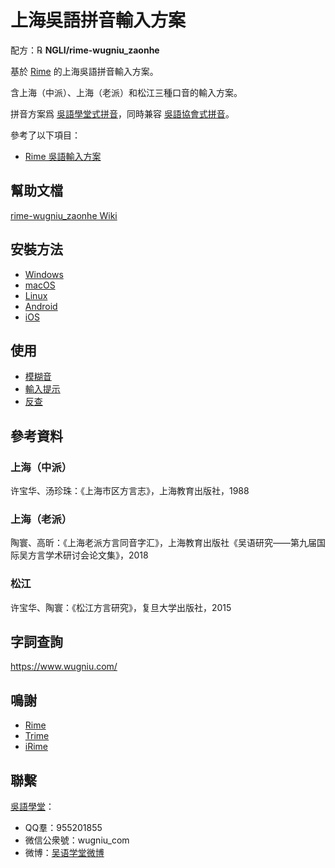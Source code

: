 # 上海吳語拼音輸入方案


配方：℞ **NGLI/rime-wugniu_zaonhe**

基於 [Rime](https://rime.im/) 的上海吳語拼音輸入方案。

含上海（中派）、上海（老派）和松江三種口音的輸入方案。

拼音方案爲 [吳語學堂式拼音](https://github.com/NGLI/rime-wugniu_zaonhe/wiki/音系及拼音方案)，同時兼容 [吳語協會式拼音](http://wu-chinese.com/romanization/)。

參考了以下項目：

- [Rime 吳語輸入方案](https://github.com/rime/rime-wugniu)

## 幫助文檔

[rime-wugniu_zaonhe Wiki](https://github.com/NGLI/rime-wugniu_zaonhe/wiki)

## 安裝方法

- [Windows](https://ngli.github.io/安装方法/Windows.html)
- [macOS](https://ngli.github.io/安装方法/macOS.html)
- [Linux](https://ngli.github.io/安装方法/Linux.html)
- [Android](https://ngli.github.io/安装方法/Android.html)
- [iOS](https://ngli.github.io/安装方法/iOS.html)

## 使用

- [模糊音](https://ngli.github.io/使用/模糊音.html)
- [輸入提示](https://ngli.github.io/使用/输入提示.html)
- [反查](https://ngli.github.io/使用/反查.html)

## 參考資料

### 上海（中派）

许宝华、汤珍珠：《上海市区方言志》，上海教育出版社，1988

### 上海（老派）

陶寰、高昕：《上海老派方言同音字汇》，上海教育出版社《吴语研究——第九届国际吴方言学术研讨会论文集》，2018

### 松江

许宝华、陶寰：《松江方言研究》，复旦大学出版社，2015

## 字詞查詢

https://www.wugniu.com/

## 鳴謝

- [Rime](https://rime.im/)
- [Trime](https://github.com/osfans/trime)
- [iRime](https://github.com/jimmy54/iRime)

## 聯繫

[吳語學堂](https://www.wugniu.com/)：

- QQ羣：955201855
- 微信公衆號：wugniu_com
- 微博：[吴语学堂微博](https://weibo.com/u/6541762299)
